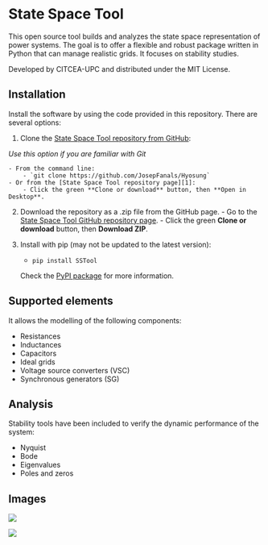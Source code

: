 # State Space Tool 
This open source tool builds and analyzes the state space representation of power systems. The goal is to offer a flexible and robust package written in Python that can manage realistic grids. It focuses on stability studies. 

Developed by CITCEA-UPC and distributed under the MIT License.

## Installation
Install the software by using the code provided in this repository. There are several options:

   1. Clone the [State Space Tool repository from GitHub][1]:
   
   *Use this option if you are familiar with Git*
   
    - From the command line:
        - `git clone https://github.com/JosepFanals/Hyosung`
    - Or from the [State Space Tool repository page][1]:
        - Click the green **Clone or download** button, then **Open in Desktop**.

   2. Download the repository as a .zip file from the GitHub page.
    - Go to the [State Space Tool GitHub repository page][1].
    - Click the green **Clone or download** button, then **Download ZIP**.

   3. Install with pip (may not be updated to the latest version):
      - `pip install SSTool`
      
      Check the [PyPI package][2] for more information.


## Supported elements
It allows the modelling of the following components:

- Resistances
- Inductances
- Capacitors
- Ideal grids
- Voltage source converters (VSC)
- Synchronous generators (SG)

## Analysis
Stability tools have been included to verify the dynamic performance of the system:

- Nyquist
- Bode
- Eigenvalues
- Poles and zeros

## Images

![](https://github.com/JosepFanals/Hyosung/blob/main/pics/nyquist_2vsc.png)

![](https://github.com/JosepFanals/Hyosung/blob/main/pics/eigens1.png)

[1]: https://github.com/JosepFanals/Hyosung

[2]: https://pypi.org/project/SSTool/


